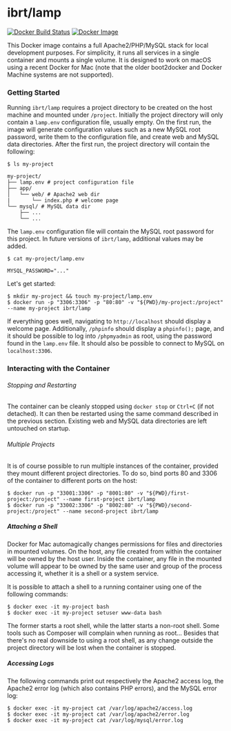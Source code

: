 # ibrt/lamp
[![Docker Build Status](https://img.shields.io/docker/build/ibrt/lamp.svg)](https://hub.docker.com/r/ibrt/lamp/builds)
[![Docker Image](https://images.microbadger.com/badges/image/ibrt/lamp.svg)](https://microbadger.com/images/ibrt/lamp)

This Docker image contains a full Apache2/PHP/MySQL stack for local development purposes. For simplicity, it runs all services in a single container and mounts a single volume. It is designed to work on macOS using a recent Docker for Mac (note that the older boot2docker and Docker Machine systems are not supported).

### Getting Started

Running `ibrt/lamp` requires a project directory to be created on the host machine and mounted under `/project`. Initially the project directory will only contain a `lamp.env` configuration file, usually empty. On the first run, the image will generate configuration values such as a new MySQL root password, write them to the configuration file, and create web and MySQL data directories. After the first run, the project directory will contain the following:

```
$ ls my-project

my-project/
├── lamp.env # project configuration file
├── app/
│   └── web/ # Apache2 web dir
|       └── index.php # welcome page
└── mysql/ # MySQL data dir
    ├── ...
    └── ...
```

The `lamp.env` configuration file will contain the MySQL root password for this project. In future versions of `ibrt/lamp`, additional values may be added.

```
$ cat my-project/lamp.env

MYSQL_PASSWORD="..."
```

Let's get started:

```
$ mkdir my-project && touch my-project/lamp.env
$ docker run -p "3306:3306" -p "80:80" -v "${PWD}/my-project:/project" --name my-project ibrt/lamp
```

If everything goes well, navigating to `http://localhost` should display a welcome page. Additionally, `/phpinfo` should display a `phpinfo();` page, and it should be possible to log into `/phpmyadmin` as root, using the password found in the `lamp.env` file. It should also be possible to connect to MySQL on `localhost:3306`.

### Interacting with the Container

###### Stopping and Restarting

The container can be cleanly stopped using `docker stop` or `Ctrl+C` (if not detached). It can then be restarted using the same command described in the previous section. Existing web and MySQL data directories are left untouched on startup.

###### Multiple Projects

It is of course possible to run multiple instances of the container, provided they mount different project directories. To do so, bind ports 80 and 3306 of the container to different ports on the host:

```
$ docker run -p "33001:3306" -p "8001:80" -v "${PWD}/first-project:/project" --name first-project ibrt/lamp
$ docker run -p "33002:3306" -p "8002:80" -v "${PWD}/second-project:/project" --name second-project ibrt/lamp
```

##### Attaching a Shell

Docker for Mac automagically changes permissions for files and directories in mounted volumes. On the host, any file created from within the container will be owned by the host user. Inside the container, any file in the mounted volume will appear to be owned by the same user and group of the process accessing it, whether it is a shell or a system service.

It is possible to attach a shell to a running container using one of the following commands:

```
$ docker exec -it my-project bash
$ docker exec -it my-project setuser www-data bash
```

The former starts a root shell, while the latter starts a non-root shell. Some tools such as Composer will complain when running as root... Besides that there's no real downside to using a root shell, as any change outside the project directory will be lost when the container is stopped.

##### Accessing Logs

The following commands print out respectively the Apache2 access log, the Apache2 error log (which also contains PHP errors), and the MySQL error log:

```
$ docker exec -it my-project cat /var/log/apache2/access.log
$ docker exec -it my-project cat /var/log/apache2/error.log
$ docker exec -it my-project cat /var/log/mysql/error.log
````


